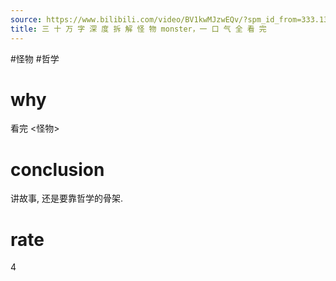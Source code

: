 ```yaml
---
source: https://www.bilibili.com/video/BV1kwMJzwEQv/?spm_id_from=333.1387.favlist.content.click&vd_source=549bde2564979641a5f0adbcfa529b0a
title: 三 十 万 字 深 度 拆 解 怪 物 monster，一 口 气 全 看 完
---
```


#怪物 #哲学
# why
看完 <怪物>
# conclusion
讲故事, 还是要靠哲学的骨架.
# rate
4